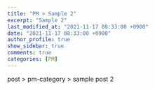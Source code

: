 ```yaml
---
title: "PM > Sample 2"
excerpt: "Sample 2"
last_modified_at: "2021-11-17 08:33:00 +0900"
date: "2021-11-17 08:33:00 +0900"
author_profile: true
show_sidebar: true
comments: true
categories: [PM]
---
```


post > pm-category > sample post 2